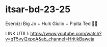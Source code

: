 # itsar-bd-23-25
Esercizi Big Jo + Hulk Giulio + Pipita Ted 💪🏽

LINK UTILI:
https://www.youtube.com/watch?v=qT5vyI2xpoA&ab_channel=HritikBaweja
